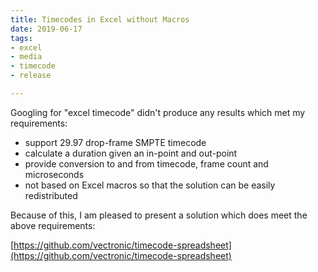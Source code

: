 ```yaml
---
title: Timecodes in Excel without Macros
date: 2019-06-17
tags: 
- excel
- media
- timecode 
- release

---
```


Googling for "excel timecode" didn't produce any results which met my requirements:

* support 29.97 drop-frame SMPTE timecode
* calculate a duration given an in-point and out-point
* provide conversion to and from timecode, frame count and microseconds
* not based on Excel macros so that the solution can be easily redistributed

Because of this, I am pleased to present a solution which does meet the above requirements: 

[https://github.com/vectronic/timecode-spreadsheet](https://github.com/vectronic/timecode-spreadsheet)
